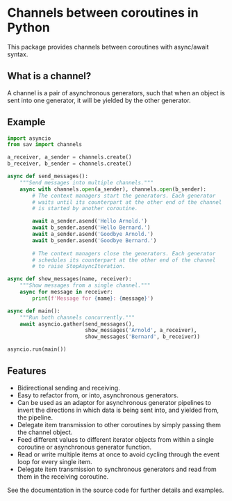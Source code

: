 # Channels between coroutines in Python
This package provides channels between coroutines with async/await 
syntax.

## What is a channel?
A channel is a pair of asynchronous generators, such that when an object
is sent into one generator, it will be yielded by the other generator.

## Example

```python
import asyncio
from sav import channels

a_receiver, a_sender = channels.create()
b_receiver, b_sender = channels.create()

async def send_messages():
    """Send messages into multiple channels."""
    async with channels.open(a_sender), channels.open(b_sender):
        # The context managers start the generators. Each generator 
        # waits until its counterpart at the other end of the channel 
        # is started by another coroutine. 

        await a_sender.asend('Hello Arnold.')
        await b_sender.asend('Hello Bernard.')
        await a_sender.asend('Goodbye Arnold.')
        await b_sender.asend('Goodbye Bernard.')
        
        # The context managers close the generators. Each generator
        # schedules its counterpart at the other end of the channel
        # to raise StopAsyncIteration. 

async def show_messages(name, receiver):
    """Show messages from a single channel."""
    async for message in receiver:
        print(f'Message for {name}: {message}')    

async def main():
    """Run both channels concurrently."""
    await asyncio.gather(send_messages(),
                         show_messages('Arnold', a_receiver),
                         show_messages('Bernard', b_receiver))

asyncio.run(main())
```

## Features

 * Bidirectional sending and receiving.
 * Easy to refactor from, or into, asynchronous generators.
 * Can be used as an adaptor for asynchronous generator pipelines to invert 
   the directions in which data is being sent into, and yielded from, the
   pipeline.
 * Delegate item transmission to other coroutines by simply passing them the
   channel object.
 * Feed different values to different iterator objects from within a single
   coroutine or asynchronous generator function.  
 * Read or write multiple items at once to avoid cycling through the event loop 
   for every single item.
 * Delegate item transmission to synchronous generators and read from them in
   the receiving coroutine.
 
See the documentation in the source code for further details and examples.
